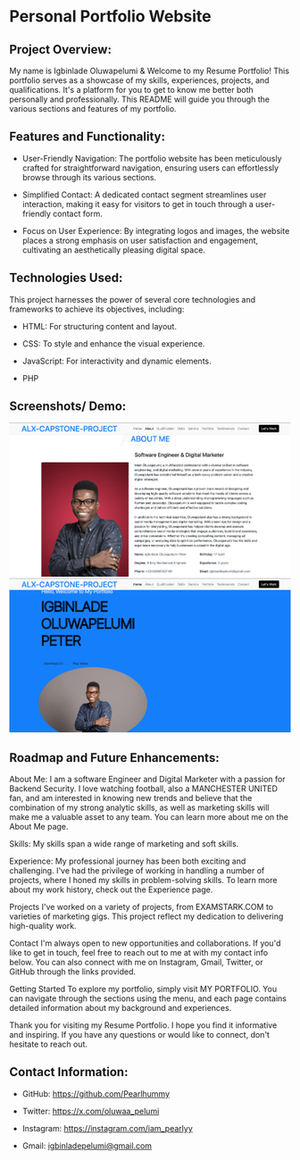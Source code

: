# Personal Portfolio Website

## Project Overview:

My name is Igbinlade Oluwapelumi & Welcome to my Resume Portfolio! 
This portfolio serves as a showcase of my skills, experiences, projects, and qualifications. It's a platform for you to get to know me better both personally and professionally. This README will guide you through the various sections and features of my portfolio.

## Features and Functionality:

+ User-Friendly Navigation: The portfolio website has been meticulously crafted for straightforward navigation, ensuring users can effortlessly browse through its various sections.
- Simplified Contact: A dedicated contact segment streamlines user interaction, making it easy for visitors to get in touch through a user-friendly contact form.
* Focus on User Experience: By integrating logos and images, the website places a strong emphasis on user satisfaction and engagement, cultivating an aesthetically pleasing digital space.

## Technologies Used:

This project harnesses the power of several core technologies and frameworks to achieve its objectives, including:

+ HTML: For structuring content and layout.
- CSS: To style and enhance the visual experience.
* JavaScript: For interactivity and dynamic elements.
- PHP


## Screenshots/ Demo:

![Alt text](<Screen Shot 2023-11-05 at 11.24.30 AM.png>)
![Alt text](<Screen Shot 2023-11-05 at 11.24.23 AM.png>)


## Roadmap and Future Enhancements:

About Me: I am a software Engineer and Digital Marketer with a passion for Backend Security. I love watching football, also a MANCHESTER UNITED fan, and am interested in knowing new trends and believe that the combination of my strong analytic skills, as well as marketing skills will make me a valuable asset to any team. You can learn more about me on the About Me page.

Skills: My skills span a wide range of marketing and soft skills.

Experience: My professional journey has been both exciting and challenging. I've had the privilege of working in handling a number of projects, where I honed my skills in problem-solving skills. To learn more about my work history, check out the Experience page.

Projects I've worked on a variety of projects, from EXAMSTARK.COM to varieties of marketing gigs. This project reflect my dedication to delivering high-quality work.

Contact I'm always open to new opportunities and collaborations. If you'd like to get in touch, feel free to reach out to me at with my contact info below. You can also connect with me on Instagram, Gmail, Twitter, or GitHub through the links provided.

Getting Started To explore my portfolio, simply visit MY PORTFOLIO. You can navigate through the sections using the menu, and each page contains detailed information about my background and experiences.

Thank you for visiting my Resume Portfolio. I hope you find it informative and inspiring. If you have any questions or would like to connect, don't hesitate to reach out.

## Contact Information:

+ GitHub: https://github.com/Pearlhummy
- Twitter: https://x.com/oluwaa_pelumi
* Instagram: https://instagram.com/iam_pearlyy
- Gmail: igbinladepelumi@gmail.com